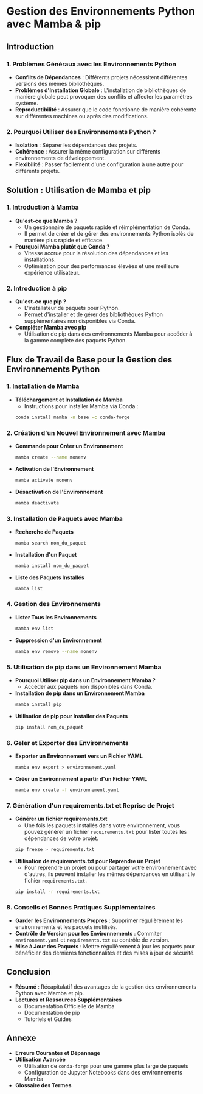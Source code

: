 # Gestion des Environnements Python avec Mamba & pip

## Introduction

### 1. Problèmes Généraux avec les Environnements Python
- **Conflits de Dépendances** : Différents projets nécessitent différentes versions des mêmes bibliothèques.
- **Problèmes d'Installation Globale** : L'installation de bibliothèques de manière globale peut provoquer des conflits et affecter les paramètres système.
- **Reproductibilité** : Assurer que le code fonctionne de manière cohérente sur différentes machines ou après des modifications.

### 2. Pourquoi Utiliser des Environnements Python ?
- **Isolation** : Séparer les dépendances des projets.
- **Cohérence** : Assurer la même configuration sur différents environnements de développement.
- **Flexibilité** : Passer facilement d'une configuration à une autre pour différents projets.

## Solution : Utilisation de Mamba et pip

### 1. Introduction à Mamba
- **Qu'est-ce que Mamba ?**
  - Un gestionnaire de paquets rapide et réimplémentation de Conda.
  - Il permet de créer et de gérer des environnements Python isolés de manière plus rapide et efficace.
- **Pourquoi Mamba plutôt que Conda ?**
  - Vitesse accrue pour la résolution des dépendances et les installations.
  - Optimisation pour des performances élevées et une meilleure expérience utilisateur.

### 2. Introduction à pip
- **Qu'est-ce que pip ?**
  - L'installateur de paquets pour Python.
  - Permet d'installer et de gérer des bibliothèques Python supplémentaires non disponibles via Conda.
- **Compléter Mamba avec pip**
  - Utilisation de pip dans des environnements Mamba pour accéder à la gamme complète des paquets Python.

## Flux de Travail de Base pour la Gestion des Environnements Python

### 1. Installation de Mamba
- **Téléchargement et Installation de Mamba**
  - Instructions pour installer Mamba via Conda :
  ```bash
  conda install mamba -n base -c conda-forge
  ```

### 2. Création d'un Nouvel Environnement avec Mamba
- **Commande pour Créer un Environnement**
  ```bash
  mamba create --name monenv
  ```
- **Activation de l'Environnement**
  ```bash
  mamba activate monenv
  ```
- **Désactivation de l'Environnement**
  ```bash
  mamba deactivate
  ```

### 3. Installation de Paquets avec Mamba
- **Recherche de Paquets**
  ```bash
  mamba search nom_du_paquet
  ```
- **Installation d'un Paquet**
  ```bash
  mamba install nom_du_paquet
  ```
- **Liste des Paquets Installés**
  ```bash
  mamba list
  ```

### 4. Gestion des Environnements
- **Lister Tous les Environnements**
  ```bash
  mamba env list
  ```
- **Suppression d'un Environnement**
  ```bash
  mamba env remove --name monenv
  ```

### 5. Utilisation de pip dans un Environnement Mamba
- **Pourquoi Utiliser pip dans un Environnement Mamba ?**
  - Accéder aux paquets non disponibles dans Conda.
- **Installation de pip dans un Environnement Mamba**
  ```bash
  mamba install pip
  ```
- **Utilisation de pip pour Installer des Paquets**
  ```bash
  pip install nom_du_paquet
  ```

### 6. Geler et Exporter des Environnements
- **Exporter un Environnement vers un Fichier YAML**
  ```bash
  mamba env export > environnement.yaml
  ```
- **Créer un Environnement à partir d'un Fichier YAML**
  ```bash
  mamba env create -f environnement.yaml
  ```

### 7. Génération d'un requirements.txt et Reprise de Projet
- **Générer un fichier requirements.txt**
  - Une fois les paquets installés dans votre environnement, vous pouvez générer un fichier `requirements.txt` pour lister toutes les dépendances de votre projet.
  ```bash
  pip freeze > requirements.txt
  ```
- **Utilisation de requirements.txt pour Reprendre un Projet**
  - Pour reprendre un projet ou pour partager votre environnement avec d'autres, ils peuvent installer les mêmes dépendances en utilisant le fichier `requirements.txt`.
  ```bash
  pip install -r requirements.txt
  ```

### 8. Conseils et Bonnes Pratiques Supplémentaires
- **Garder les Environnements Propres** : Supprimer régulièrement les environnements et les paquets inutilisés.
- **Contrôle de Version pour les Environnements** : Commiter `environment.yaml` et `requirements.txt` au contrôle de version.
- **Mise à Jour des Paquets** : Mettre régulièrement à jour les paquets pour bénéficier des dernières fonctionnalités et des mises à jour de sécurité.

## Conclusion
- **Résumé** : Récapitulatif des avantages de la gestion des environnements Python avec Mamba et pip.
- **Lectures et Ressources Supplémentaires**
  - Documentation Officielle de Mamba
  - Documentation de pip
  - Tutoriels et Guides

## Annexe
- **Erreurs Courantes et Dépannage**
- **Utilisation Avancée**
  - Utilisation de `conda-forge` pour une gamme plus large de paquets
  - Configuration de Jupyter Notebooks dans des environnements Mamba
- **Glossaire des Termes**
